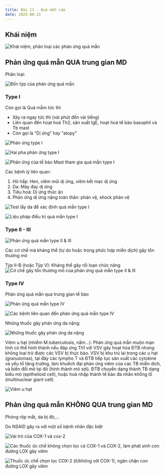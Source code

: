 ```yaml
---
title: Bài 11 - Quá mẫn cảm
date: 2025-08-21
---
```

## Khái niệm

![Khái niệm, phân loại các phản ứng quá mẫn](/y2/mddc/11-gthieu-qua-man.jpeg)

## Phản ứng quá mẫn QUA trung gian MD

Phân loại:

![Bốn týp của phản ứng quá mẫn](/y2/mddc/11-phan-loai-qua-man.jpeg)

### Type I

Còn gọi là Quá mẫm tức thì

- Xảy ra ngay tức thì (vài phút đến vài tiếng)
- Liên quan đến hoạt hoá Th2, sản xuất IgE,
hoạt hoá tế bào basophil và Tb mast
- Còn gọi là “Dị ứng” hay “atopy”

![Phản ứng type I](/y2/mddc/11-phan-ung-type-i.jpeg)

![Hai pha phản ứng type I](/y2/mddc/11-hai-pha-type-i.jpeg)

![Phản ứng của tế bào Mast tham gia quá mẫn type I](/y2/mddc/11-tb-mast-type-i.jpeg)

Các bệnh lý liên quan:

1. Hô hấp: Hen, viêm mũi dị ứng, viêm kết mạc dị ứng
2. Da: Mày đay dị ứng
3. Tiêu hoá: Dị ứng thức ăn
4. Phản ứng dị ứng nặng toàn thân: phản vệ, shock phản vệ

![Test lẩy da để xác định quá mẫn type I](/y2/mddc/11-lay-da-type-i.jpeg)

![Liệu pháp điều trị quá mẫn type I](/y2/mddc/11-lieu-phap-type-i.jpeg)

### Type II - III

![Phản ứng quá mẫn type II & III](/y2/mddc/11-type-ii-iii.jpeg)

Các cơ chế mà kháng thể (tự
do hoặc trong phức hợp miễn
dịch) gây tổn thương mô

Týp II-B (hoặc Týp V): Kháng
thể gây rối loạn chức năng
![Cơ chế gây tổn thương mô của phản ứng quá mẫn type II & III](/y2/mddc/11-ton-thuong-mo-type-ii-iii.jpeg)

### Type IV

Phản ứng quá mẫn qua trung gian tế bào

![Phản ứng quá mẫn type IV](/y2/mddc/11-type-iv.jpeg)

![Các bệnh liên quan đến phản ứng quá mẫn type IV](/y2/mddc/11-benh-type-iv.jpeg)

Những thuốc gây phản ứng da nặng:

![Những thuốc gây phản ứng da nặng](/y2/mddc/11-viem-da-do-ks.jpeg)

Viêm u hạt (nhiễm M.tuberculosis, nấm…): Phản ứng quá mẫn muộn mạn tính có
thể hình thành nếu đáp ứng Th1 với VSV gây hoạt hóa ĐTB nhưng không loại trừ
được các VSV bị thực bào.
VSV bị khu trú lại trong các u hạt (granulomas), tại đây
các lympho T và ĐTB tiếp tục sản xuất các cytokine và yếu tố tăng trưởng, làm
khuếch đại phản ứng viêm của các TB miễn dich, và biến đổi mô tại đó (hình thành
mô sợi). ĐTB chuyển dạng thành TB dạng biểu mô (epithelioid cell), hoặc hoà nhập
thành tế bào đa nhân khổng lồ (multinuclear giant cell)

![Viêm u hạt](/y2/mddc/11-viem-u-hat.jpeg)

## Phản ứng quá mẫn KHÔNG QUA trung gian MD

Phòng rộp mắt, da bị đỏ,...

Do NSAID gây ra với một số bệnh nhân đặc biệt

![Vai trò của COX-1 và cox-2](/y2/mddc/11-cox-1-2.jpeg)

![Các thuốc ức chế không chọn lọc cả COX-1 và COX-2, làm phát sinh con đường LOX gây viêm](/y2/mddc/11-uc-che-cox-1-2.jpeg)

![Thuốc ức chế chọn lọc COX-2 (ít/không với COX-1), ngăn chặn con đường LOX gây viêm](/y2/mddc/11-uc-che-cox-1.jpeg)
